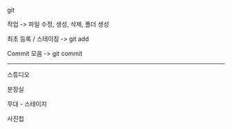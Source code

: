 git

작업 -> 파일 수정, 생성, 삭제, 폴더 생성

최초 등록 / 스테이징 -> git add <filename>

Commit 모음 -> git commit

---

스튜디오

분장실

무대 - 스테이지

사진첩
